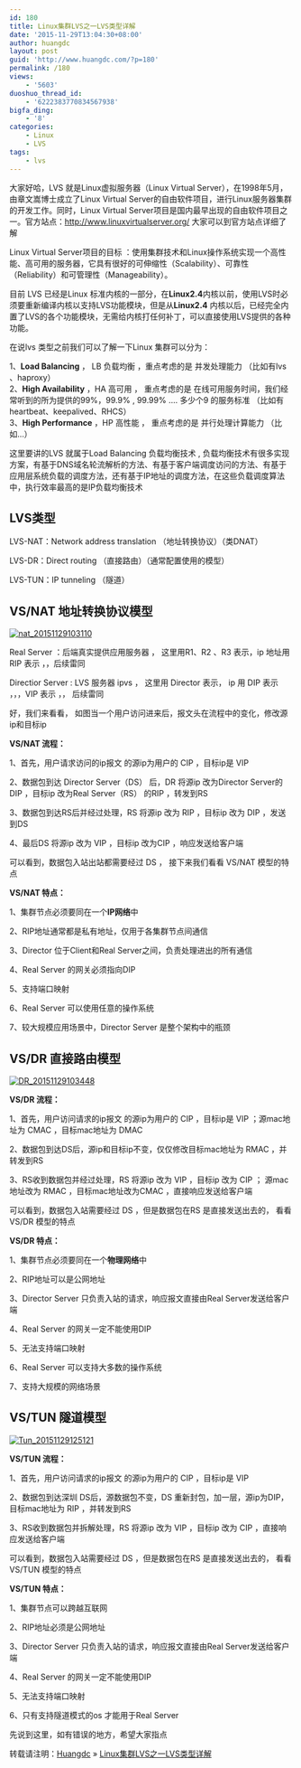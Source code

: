 ```yaml
---
id: 180
title: Linux集群LVS之一LVS类型详解
date: '2015-11-29T13:04:30+08:00'
author: huangdc
layout: post
guid: 'http://www.huangdc.com/?p=180'
permalink: /180
views:
    - '5603'
duoshuo_thread_id:
    - '6222383770834567938'
bigfa_ding:
    - '8'
categories:
    - Linux
    - LVS
tags:
    - lvs
---
```


大家好哈，LVS 就是Linux虚拟服务器（Linux Virtual Server），在1998年5月，由章文嵩博士成立了Linux Virtual Server的自由软件项目，进行Linux服务器集群的开发工作。同时，Linux Virtual Server项目是国内最早出现的自由软件项目之一。官方站点：<http://www.linuxvirtualserver.org/> 大家可以到官方站点详细了解

Linux Virtual Server项目的目标 ：使用集群技术和Linux操作系统实现一个高性能、高可用的服务器，它具有很好的可伸缩性（Scalability）、可靠性（Reliability）和可管理性（Manageability）。

目前 LVS 已经是Linux 标准内核的一部分，在**Linux2.4**内核以前，使用LVS时必须要重新编译内核以支持LVS功能模块，但是从**Linux2.4** 内核以后，已经完全内置了LVS的各个功能模块，无需给内核打任何补丁，可以直接使用LVS提供的各种功能。

在说lvs 类型之前我们可以了解一下Linux 集群可以分为：

1、**Load Balancing** ， LB 负载均衡 ，重点考虑的是 并发处理能力 （比如有lvs 、haproxy）  
2、**High Availability** ，HA 高可用 ， 重点考虑的是 在线可用服务时间，我们经常听到的所为提供的99%，99.9% , 99.99% …. 多少个9 的服务标准 （比如有heartbeat、keepalived、RHCS）  
3、**High Performance** ，HP 高性能 ， 重点考虑的是 并行处理计算能力 （比如…）

这里要讲的LVS 就属于Load Balancing 负载均衡技术 , 负载均衡技术有很多实现方案，有基于DNS域名轮流解析的方法、有基于客户端调度访问的方法、有基于应用层系统负载的调度方法，还有基于IP地址的调度方法，在这些负载调度算法中，执行效率最高的是IP负载均衡技术

## LVS类型

LVS-NAT：Network address translation （地址转换协议）（类DNAT）

LVS-DR：Direct routing （直接路由）（通常配置使用的模型）

LVS-TUN：IP tunneling （隧道）

## VS/NAT 地址转换协议模型

[![nat_20151129103110](/assets/wp-content/uploads/2015/11/nat_20151129103110.png)](/assets/wp-content/uploads/2015/11/nat_20151129103110.png)

Real Server ：后端真实提供应用服务器 ， 这里用R1、R2 、R3 表示，ip 地址用 RIP 表示 ，，后续雷同

Directior Server : LVS 服务器 ipvs ， 这里用 Director 表示， ip 用 DIP 表示 ，，，VIP 表示 ，， 后续雷同

好，我们来看看， 如图当一个用户访问进来后，报文头在流程中的变化，修改源ip和目标ip

**VS/NAT 流程：**

1、首先，用户请求访问的ip报文 的源ip为用户的 CIP ，目标ip是 VIP

2、数据包到达 Director Server（DS） 后，DR 将源ip 改为Director Server的DIP ，目标ip 改为Real Server（RS） 的RIP ，转发到RS

3、数据包到达RS后并经过处理，RS 将源ip 改为 RIP ，目标ip 改为 DIP ，发送到DS

4、最后DS 将源ip 改为 VIP ，目标ip 改为CIP ，响应发送给客户端

可以看到，数据包入站出站都需要经过 DS ， 接下来我们看看 VS/NAT 模型的特点

**VS/NAT 特点：**

1、集群节点必须要同在一个**IP网络**中

2、RIP地址通常都是私有地址，仅用于各集群节点间通信

3、Director 位于Client和Real Server之间，负责处理进出的所有通信

4、Real Server 的网关必须指向DIP

5、支持端口映射

6、Real Server 可以使用任意的操作系统

7、较大规模应用场景中，Director Server 是整个架构中的瓶颈

## VS/DR 直接路由模型

[![DR_20151129103448](/assets/wp-content/uploads/2015/11/DR_20151129103448.png)](/assets/wp-content/uploads/2015/11/DR_20151129103448.png)

**VS/DR 流程：**

1、首先，用户访问请求的ip报文 的源ip为用户的 CIP ，目标ip是 VIP ；源mac地址为 CMAC ，目标mac地址为 DMAC

2、数据包到达DS后，源ip和目标ip不变，仅仅修改目标mac地址为 RMAC ，并转发到RS

3、RS收到数据包并经过处理，RS 将源ip 改为 VIP ，目标ip 改为 CIP ； 源mac地址改为 RMAC ，目标mac地址改为CMAC ，直接响应发送给客户端

可以看到，数据包入站需要经过 DS ，但是数据包在RS 是直接发送出去的， 看看 VS/DR 模型的特点

**VS/DR 特点：**

1、集群节点必须要同在一个**物理网络**中

2、RIP地址可以是公网地址

3、Director Server 只负责入站的请求，响应报文直接由Real Server发送给客户端

4、Real Server 的网关一定不能使用DIP

5、无法支持端口映射

6、Real Server 可以支持大多数的操作系统

7、支持大规模的网络场景

## VS/TUN 隧道模型

[![Tun_20151129125121](/assets/wp-content/uploads/2015/11/Tun_20151129125121.png)](/assets/wp-content/uploads/2015/11/Tun_20151129125121.png)

**VS/TUN 流程：**

1、首先，用户访问请求的ip报文 的源ip为用户的 CIP ，目标ip是 VIP

2、数据包到达深圳 DS后，源数据包不变，DS 重新封包，加一层，源ip为DIP，目标mac地址为 RIP ，并转发到RS

3、RS收到数据包并拆解处理，RS 将源ip 改为 VIP ，目标ip 改为 CIP ，直接响应发送给客户端

可以看到，数据包入站需要经过 DS ，但是数据包在RS 是直接发送出去的， 看看 VS/TUN 模型的特点

**VS/TUN 特点：**

1、集群节点可以跨越互联网

2、RIP地址必须是公网地址

3、Director Server 只负责入站的请求，响应报文直接由Real Server发送给客户端

4、Real Server 的网关一定不能使用DIP

5、无法支持端口映射

6、只有支持隧道模式的os 才能用于Real Server

先说到这里，如有错误的地方，希望大家指点

转载请注明：[Huangdc](https://www.huangdc.com) » [Linux集群LVS之一LVS类型详解](https://www.huangdc.com/180)